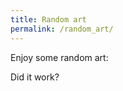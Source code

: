 ```yaml
---
title: Random art
permalink: /random_art/
---
```


Enjoy some random art:

<canvas id="myCanvas" width="800" height="800"></canvas>
<script src="/assets/js/random_art.js"></script>

Did it work?
